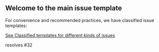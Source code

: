 ## Welcome to the main issue template 

For convenience and recommended practices, we have classified issue templates:

[See Classified templates for different kinds of issues](https://github.com/farhan7reza7/if-follow-package/issues/new/choose)

resolves #32
